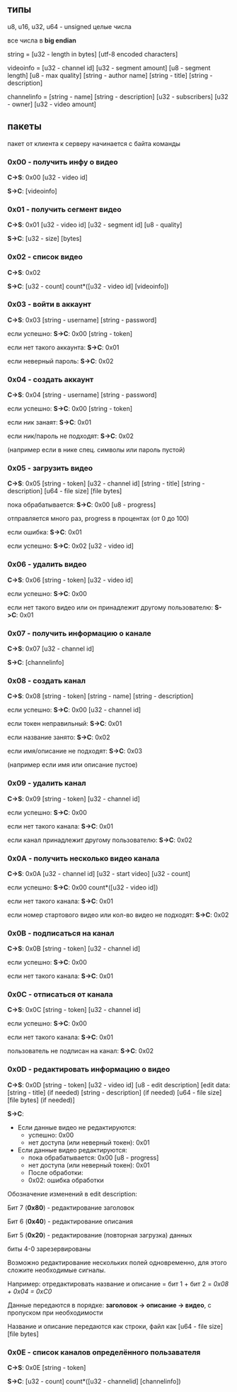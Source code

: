 ## типы
u8, u16, u32, u64 - unsigned целые числа

все числа в **big endian**

string = [u32 - length in bytes] [utf-8 encoded characters]

videoinfo = [u32 - channel id] [u32 - segment amount] [u8 - segment length] [u8 - max quality] [string - author name] [string - title] [string - description]

channelinfo = [string - name] [string - description] [u32 - subscribers] [u32 - owner] [u32 - video amount]

## пакеты
пакет от клиента к серверу начинается с байта команды

### 0x00 - получить инфу о видео
**С->S**: 0x00 [u32 - video id]

**S->C**: [videoinfo]

### 0x01 - получить сегмент видео
**С->S**: 0x01 [u32 - video id] [u32 - segment id] [u8 - quality]

**S->C**: [u32 - size] [bytes]

### 0x02 - список видео
**С->S**: 0x02

**S->C**: [u32 - count] count*([u32 - video id] [videoinfo])

### 0x03 - войти в аккаунт
**С->S**: 0x03 [string - username] [string - password]

если успешно: **S->C**: 0x00 [string - token]

если нет такого аккаунта: **S->C**: 0x01

если неверный пароль: **S->C**: 0x02

### 0x04 - создать аккаунт
**С->S**: 0x04 [string - username] [string - password]

если успешно: **S->C**: 0x00 [string - token]

если ник занаят: **S->C**: 0x01

если ник/пароль не подходят: **S->C**: 0x02

(например если в нике спец. символы или пароль пустой)

### 0x05 - загрузить видео
**С->S**: 0x05 [string - token] [u32 - channel id] [string - title] [string - description] [u64 - file size] [file bytes]

пока обрабатывается: **S->C**: 0x00 [u8 - progress]

отправляется много раз, progress в процентах (от 0 до 100)

если ошибка: **S->C**: 0x01

если успешно: **S->C**: 0x02 [u32 - video id]

### 0x06 - удалить видео
**С->S**: 0x06 [string - token] [u32 - video id]

если успешно: **S->C**: 0x00

если нет такого видео или он принадлежит другому пользователю: **S->C**: 0x01

### 0x07 - получить информацию о канале
**C->S**: 0x07 [u32 - channel id]

**S->C**: [channelinfo] 

### 0x08 - создать канал
**C->S**: 0x08 [string - token] [string - name] [string - description]

если успешно: **S->C**: 0x00 [u32 - channel id]

если токен неправильный: **S->C**: 0x01

если название занято: **S->C**: 0x02

если имя/описание не подходят: **S->C**: 0x03

(например если имя или описание пустое)

### 0x09 - удалить канал
**С->S**: 0x09 [string - token] [u32 - channel id]

если успешно: **S->C**: 0x00

если нет такого канала: **S->C**: 0x01

если канал принадлежит другому пользователю: **S->C**: 0x02

### 0x0A - получить несколько видео канала
**С->S**: 0x0A [u32 - channel id] [u32 - start video] [u32 - count]

если успешно: **S->C**: 0x00 count*([u32 - video id])

если нет такого канала: **S->C**: 0x01

если номер стартового видео или кол-во видео не подходят: **S->C**: 0x02

### 0x0B - подписаться на канал
**C->S**: 0x0B [string - token] [u32 - channel id]

если успешно: **S->C**: 0x00

если нет такого канала: **S->C**: 0x01

### 0x0C - отписаться от канала
**C->S**: 0x0C [string - token] [u32 - channel id]

если успешно: **S->C**: 0x00

если нет такого канала: **S->C**: 0x01

пользователь не подписан на канал: **S->C**: 0x02

### 0x0D - редактировать информацию о видео
**C->S**: 0x0D [string - token] [u32 - video id] [u8 - edit description] [edit data: [string - title] (if needed) [string - description] (if needed) [u64 - file size] [file bytes] (if needed)]

**S->C**:
- Если данные видео не редактируются:
    - успешно: 0х00
    - нет доступа (или неверный токен): 0х01
- Если данные видео редактируются:
    - пока обрабатывается: 0x00 [u8 - progress]
    - нет доступа (или неверный токен): 0х01
    - После обработки:
    - 0х02: ошибка обработки

Обозначение изменений в edit description:

Бит 7 (**0x80**) - редактирование заголовок

Бит 6 (**0x40**) - редактирование описания

Бит 5 (**0x20**) - редактирование (повторная загрузка) данных

биты 4-0 зарезервированы

Возможно редактирование нескольких полей одновременно, для этого сложите необходимые сигналы.

Например: отредактировать название и описание = бит 1 + бит 2 = _0x08 + 0x04 = 0xC0_

Данные передаются в порядке: **заголовок -> описание -> видео**, с пропуском при необходимости

Название и описание передаются как строки, файл как [u64 - file size] [file bytes]

### 0x0E -  список каналов определённого пользавателя
**C->S**: 0x0E [string - token] 

**S->C**: [u32 - count] count*([u32 - channelid] [channelinfo])
